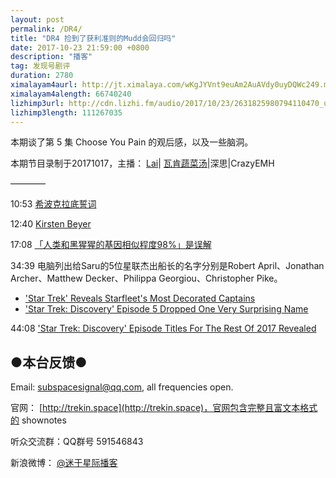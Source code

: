 ```yaml
---
layout: post
permalink: /DR4/
title: "DR4 捡到了获利准则的Mudd会回归吗"
date: 2017-10-23 21:59:00 +0800
description: "播客"
tag: 发现号剧评
duration: 2780
ximalayam4aurl: http://jt.ximalaya.com/wKgJYVnt9euAm2AuAVdy0uyDQWc249.m4a?channel=rss&amp;album_id=3135361&amp;track_id=55535414&amp;uid=6418191&amp;jt=http://audio.xmcdn.com/group34/M01/DE/AA/wKgJYVnt9euAm2AuAVdy0uyDQWc249.m4a
ximalayam4alength: 66740240
lizhimp3url: http://cdn.lizhi.fm/audio/2017/10/23/2631825980794110470_ud.mp3
lizhimp3length: 111267035
---   
```


本期谈了第 5 集 Choose You Pain 的观后感，以及一些脑洞。

本期节目录制于20171017，主播： [Lai](http://weibo.com/daishengniao)\| [瓦肯蔬菜汤](http://weibo.com/u/5013547255)\|深思\|CrazyEMH

————

10:53 [希波克拉底誓词](https://zh.wikipedia.org/zh-hans/%E5%B8%8C%E6%B3%A2%E5%85%8B%E6%8B%89%E5%BA%95%E8%AA%93%E8%A9%9E)

12:40 [Kirsten Beyer](http://memory-alpha.wikia.com/wiki/Kirsten_Beyer)

17:08 [「人类和黑猩猩的基因相似程度98%」是误解](https://www.zhihu.com/question/26602319)

34:39 电脑列出给Saru的5位星联杰出船长的名字分别是Robert April、Jonathan Archer、Matthew Decker、Philippa Georgiou、Christopher Pike。

- [&#39;Star Trek&#39; Reveals Starfleet&#39;s Most Decorated Captains](http://comicbook.com/startrek/2017/10/17/star-trek-best-captains)
- [&#39;Star Trek: Discovery&#39; Episode 5 Dropped One Very Surprising Name](https://www.inverse.com/article/37437-star-trek-discovery-captains-easter-egg-episode-5-april-pike)

44:08 [&#39;Star Trek: Discovery&#39; Episode Titles For The Rest Of 2017 Revealed](https://trekmovie.com/2017/10/12/star-trek-discovery-episode-titles-for-the-rest-of-2017-revealed/)

## ●本台反馈●

Email: [subspacesignal@qq.com](mailto:subspacesignal@qq.com), all frequencies open.

官网： [http://trekin.space](http://trekin.space)，官网包含完整且富文本格式的 shownotes

听众交流群：QQ群号 591546843

新浪微博： [@迷于星际播客](http://weibo.com/lostinst)
